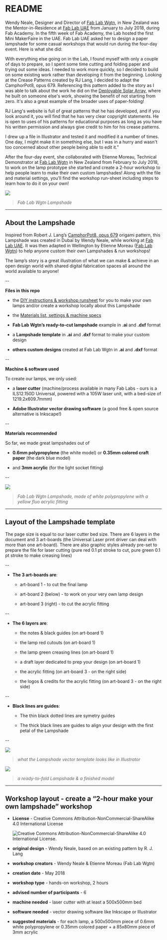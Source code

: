 # README

Wendy Neale, Designer and Director of [Fab Lab Wgtn](https://www.fablabwgtn.co.nz/), in New Zealand was the Mentor-in-Residence at [Fab Lab UAE](http://fablabuae.ae/) from January to July 2018, during Fab Academy. In the fifth week of Fab Academy, the Lab hosted the first Mini MakerFaire in the UAE. Fab Lab UAE asked her to design a paper lampshade for some casual workshops that would run during the four-day event. Here is what she did:

With everything else going on in the Lab, I found myself with only a couple of days to prepare, so I spent some time cutting and folding paper and trying out some ideas. I needed to work more quickly, so I decided to build on some existing work rather than developing it from the beginning. Looking at the Crease Patterns created by RJ Lang, I decided to adapt the CamphorPot8, opus 679. Referencing this pattern added to the story as I was able to talk about the work he did on the [Deployable Solar Array](https://compliantmechanisms.byu.edu/node/892), where he built on someone else's work, showing the benefit of not starting from zero. It's also a great example of the broader uses of paper-folding!

RJ Lang's website is full of great patterns that he has developed, and if you look around it, you will find that he has very clear copyright statements. He is open to uses of his patterns for educational purposes as long as you have his written permission and always give credit to him for his crease patterns.

I drew up a file in Illustrator and tested it and modified it a number of times. One day, I might make it in something else, but I was in a hurry and wasn't too concerned about other people being able to edit it.”

After the four-day event, she collaborated with Etienne Moreau, Technical Demonstrator at [Fab Lab Wgtn](https://www.fablabwgtn.co.nz/) in New Zealand from February to July 2018, to work on the lamp prototype she started and create a 2-hour workshop to help people learn to make their own custom lampshades! Along with the file and material settings, you’ll find the workshop run-sheet including steps to learn how to do it on your own!

![](/images/image9.jpg)

> *Fab Lab Wgtn Lampshade*

----------

## **About the Lampshade**

Inspired from Robert J. Lang’s [CamphorPot8, opus 679](http://www.langorigami.com/crease-pattern/camphorpot8-opus-679) origami pattern, this Lampshade was created in Dubaï by Wendy Neale, while working at [Fab Lab UAE](http://fablabuae.ae/). It was then adapted in Wellington by Etienne Moreau ([Fab Lab Wgtn](https://www.fablabwgtn.co.nz/)) to help anyone custom their own Lampshades & run workshops!

The lamp’s story is a great illustration of what we can make & achieve in an open design world with shared digital fabrication spaces all around the world available to anyone!

--

**Files in this repo**

  - the [DIY instructions & workshop runsheet](DIY-instructions-workshop-runsheet.md) for you to make your own lamps and/or create a workshop locally about this Lampshade

  - the [Materials list, settings & machine specs](Materials-list-settings-machine-specs.md)

  - **Fab Lab Wgtn’s ready-to-cut lampshade** example in **.ai** and **.dxf** format

  - a **Lampshade template** in **.ai** and **.dxf** format to make your custom design

  - **others custom designs** created at Fab Lab Wgtn in **.ai** and **.dxf** format

--

**Machine & software used**

To create our lamps, we only used:

- a **laser cutter** (machine/process available in many Fab Labs - ours is a ILS12.150D Universal, powered with a 105W laser unit, with a bed-size of 1219.2x609.7mmm)

- **Adobe Illustrator vector drawing software** (a good free & open source alternative is Inkscape!)

--

**Materials recommended**

So far, we made great lampshades out of

- **0.6mm polypropylene** (the white model) or **0.35mm colored craft paper** (the dark blue model)

- and **3mm acrylic** (for the light socket fitting)

--

![](/images/image1.jpg)

> *Fab Lab Wgtn Lampshade, made of white polypropylene with a yellow fluo acrylic fitting*

----------
## **Layout of the Lampshade template**

The page size is equal to our laser cutter bed size. There are 6 layers in the document and 3 art-boards (the Universal Laser print driver can deal with more than one art-board). There are also graphic styles already pre-set to prepare the file for laser cutting (pure red 0.1 pt stroke to cut, pure green 0.1 pt stroke to make creasing lines)

--

  - **The 3 art-boards are**:

    - art-board 1 - to cut the final lamp

    - art-board 2 (below) - to work on your very own lamp design
    - art-board 3 (right) - to cut the acrylic fitting

--

  - **The 6 layers are**:

    - the notes & black guides (on art-board 1)

    - the lamp red cutouts (on art-board 1)

    - the lamp green creasing lines (on art-board 1)
    - a draft layer dedicated to prep your design (on art-board 1)

    - the acrylic fitting (on art-board 3 - on the right side)

    - the logos & credits for the acrylic fitting (on art-board 3 - on the right side)

--

  - **Black lines are guides**:

    - The thin black dotted lines are symetry guides

    - The thick black lines are guides to align your design with the first petal of the Lampshade

--

![](/images/image3.jpg)

>  *what the Lampshade vector template looks like in Illustrator*


![](/images/image5.jpg)

> *a ready-to-fold Lampshade & a finished model*

----------
## **Workshop layout - create a “2-hour make your own lampshade” workshop**

- **License** - Creative Commons Attribution-NonCommercial-ShareAlike 4.0 International License

  ![Creative Commons Attribution-NonCommercial-ShareAlike 4.0 International License.](/images/88x31.png)

- **original design** - Wendy Neale, based on an existing pattern by R. J. Lang

- **workshop creators** - Wendy Neale & Etienne Moreau (Fab Lab Wgtn)

- **creation date** - May 2018

- **workshop type** - hands-on workshop, 2 hours

- **advised number of participants** - 6

- **machine needed** - laser cutter with at least a 500x500mm bed

- **software needed** - vector drawing software like Inkscape or Illustrator

- **suggested materials** - for each lamp, a 500x500mm piece of 0.6mm white polypropylene or 0.35mm colored paper + a 85x80mm piece of 3mm acrylic
